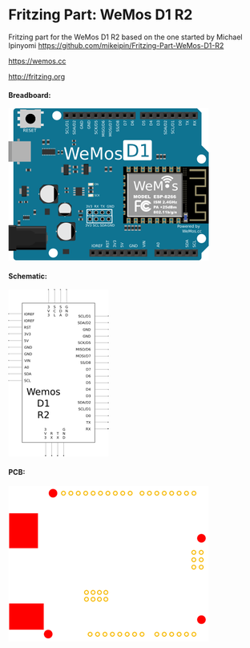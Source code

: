 Fritzing Part: WeMos D1 R2
===================================

Fritzing part for the WeMos D1 R2 based on the one started by Michael Ipinyomi
https://github.com/mikeipin/Fritzing-Part-WeMos-D1-R2


<https://wemos.cc>

<http://fritzing.org>

#### Breadboard:

![Fritzing Breadboard](https://github.com/raistlinmolina/Fritzing-Wemos-D1R2-Molina/blob/master/demo/breadboard.png)


#### Schematic:

![Fritzing Schematic](https://github.com/raistlinmolina/Fritzing-Wemos-D1R2-Molina/blob/master/demo/schematic.png)

#### PCB:

![Fritzing PCB](https://github.com/raistlinmolina/Fritzing-Wemos-D1R2-Molina/blob/master/demo/pcb.png)
